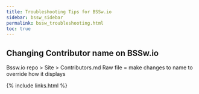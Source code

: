 ```yaml
---
title: Troubleshooting Tips for BSSw.io
sidebar: bssw_sidebar
permalink: bssw_troubleshooting.html
toc: true
---
```



##  Changing Contributor name on BSSw.io

Bssw.io repo > Site > Contributors.md Raw file = make changes to name to override how it displays


{% include links.html %}
